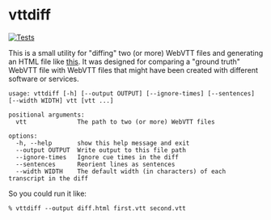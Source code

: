 # vttdiff

[![Tests](https://github.com/edsu/vttdiff/actions/workflows/test.yml/badge.svg)](https://github.com/edsu/vttdiff/actions/workflows/test.yml)

This is a small utility for "diffing" two (or more) WebVTT files and generating an HTML file like [this]. It was designed for comparing a "ground truth" WebVTT file with WebVTT files that might have been created with different software or services.
 
```
usage: vttdiff [-h] [--output OUTPUT] [--ignore-times] [--sentences] [--width WIDTH] vtt [vtt ...]

positional arguments:
  vtt              The path to two (or more) WebVTT files

options:
  -h, --help       show this help message and exit
  --output OUTPUT  Write output to this file path
  --ignore-times   Ignore cue times in the diff
  --sentences      Reorient lines as sentences
  --width WIDTH    The default width (in characters) of each transcript in the diff
```

So you could run it like:

```shell
% vttdiff --output diff.html first.vtt second.vtt
```


[this]: https://edsu.github.io/vttdiff/

